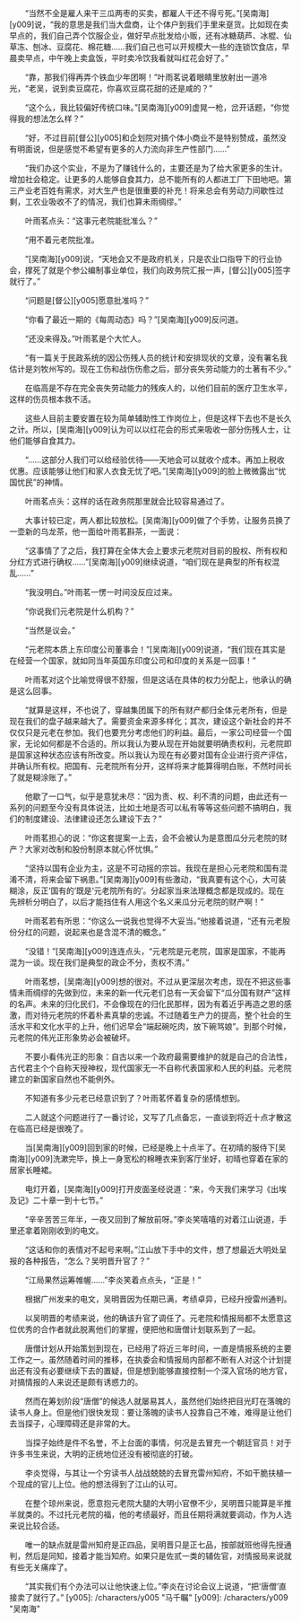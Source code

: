 　　“当然不全是雇人来干三瓜两枣的买卖，都雇人干还不得亏死。”[吴南海][y009]说，“我的意思是我们当大盘商，让个体户到我们手里来趸货。比如现在卖早点的，我们自己弄个饮服企业，做好早点批发给小贩，还有冰糖葫芦、冰棍、仙草冻、刨冰、豆腐花、棉花糖……我们自己也可以开规模大一些的连锁饮食店，早晨卖早点，中午晚上卖盒饭，平时卖冷饮我看就叫红花会好了。”

　　“靠，那我们得再弄个铁血少年团啊！”叶雨茗说着眼睛里放射出一道冷光，“老吴，说到卖豆腐花，你喜欢豆腐花甜的还是咸的？”

　　“这个么，我比较偏好传统口味。”[吴南海][y009]虚晃一枪，岔开话题，“你觉得我的想法怎么样？”

　　“好，不过目前[督公][y005]和企划院对搞个体小商业不是特别赞成，虽然没有明面说，但是感觉不希望有更多的人力流向非生产性部门……”

　　“我们办这个实业，不是为了赚钱什么的，主要还是为了给大家更多的生计。增加社会稳定。让更多的人能够自食其力，总不能所有的人都进工厂下田地吧。第三产业老百姓有需求，对大生产也是很重要的补充！将来总会有劳动力间歇性过剩，工农业吸收不了的情况，我们也算未雨绸缪。”

　　叶雨茗点头：“这事元老院能批准么？”

　　“用不着元老院批准。

　　”[吴南海][y009]说，“天地会又不是政府机关，只是农业口指导下的行业协会，撑死了就是个参公编制事业单位，我们向政务院汇报一声，[督公][y005]签字就行了。”

　　“问题是[督公][y005]愿意批准吗？”

　　“你看了最近一期的《每周动态》吗？”[吴南海][y009]反问道。

　　“还没来得及。”叶雨茗是个大忙人。

　　“有一篇关于民政系统的因公伤残人员的统计和安排现状的文章，没有署名我估计是刘牧州写的。现在工伤和战伤伤愈之后，部分丧失劳动能力的土著有不少。”

　　在临高是不存在完全丧失劳动能力的残疾人的，以他们目前的医疗卫生水平，这样的伤员根本救不活。

　　这些人目前主要安置在较为简单辅助性工作岗位上，但是这样下去也不是长久之计。所以，[吴南海][y009]认为可以以红花会的形式来吸收一部分伤残人士，让他们能够自食其力。

　　“……这部分人我们可以给经验优待——天地会可以就收个成本。再加上税收优惠。应该能够让他们和家人衣食无忧了吧。”[吴南海][y009]的脸上微微露出“忧国忧民”的神情。

　　叶雨茗点头：这样的话在政务院那里就会比较容易通过了。

　　大事计较已定，两人都比较放松。[吴南海][y009]做了个手势，让服务员换了一壶新的乌龙茶，他一面给叶雨茗斟茶，一面说：

　　“这事情了了之后，我打算在全体大会上要求元老院对目前的股权、所有权和分红方式进行确权……”[吴南海][y009]继续说道，“咱们现在是典型的所有权混乱……”

　　“我没明白。”叶雨茗一愣一时间没反应过来。

　　“你说我们元老院是什么机构？”

　　“当然是议会。”

　　“元老院本质上东印度公司董事会！”[吴南海][y009]说道，“我们现在其实是在经营一个国家，就如同当年英国东印度公司和印度的关系是一回事！”

　　叶雨茗对这个比喻觉得很不舒服，但是这话在具体的权力分配上，他承认的确是这么回事。

　　“就算是这样，不也说了，穿越集团属下的所有财产都归全体元老所有，但是现在我们的盘子越来越大了。需要资金来源多样化；其次，建设这个新社会的并不仅仅只是元老在参加。我们也要充分考虑他们的利益。最后，一家公司经营一个国家，无论如何都是不合适的。所以我认为要从现在开始就要明确责权利，元老院即是国家这种状态应该有所改变。所以我认为现在有必要对国有企业进行资产评估，并确认所有权。把国有、元老院所有分开，这样将来才能算得明白账，不然时间长了就是糊涂账了。”

　　他歇了一口气，似乎是意犹未尽：“因为责、权、利不清的问题，由此还有一系列的问题至今没有具体说法，比如土地是否可以私有等等这些问题不搞明白，我们的制度建设、法律建设还怎么建设下去？”

　　叶雨茗担心的说：“你这套提案一上去，会不会被认为是意图瓜分元老院的财产？大家对改制和股份制原本就心怀忧惧。”

　　“坚持以国有企业为主，这是不可动摇的宗旨。我现在是担心元老院和国有混淆不清，将来会留下祸患。”[吴南海][y009]有些激动，“我真要有这个心，大可装糊涂，反正‘国有的’既是‘元老院所有的’。分起家当来法理概念都是现成的。现在先辨析分明白了，以后才能挡住有人用这个名义来瓜分元老院的财产啊！”

　　叶雨茗若有所思：“你这么一说我也觉得不大妥当。”他接着说道，“还有元老股份分红的问题，说起来也是含混不清的概念。”

　　“没错！”[吴南海][y009]连连点头，“元老院是元老院，国家是国家，不能再混为一谈。现在我们是典型的政企不分，责权不清。”

　　叶雨茗想，[吴南海][y009]想的很对。不过从更深层次考虑，现在不把这些事情未雨绸缪的先做到位，未来的新一代元老们总有一天会留下“瓜分国有财产”这样的名声。未来的归化民们，不会像现在的归化民那样，因为有着近乎再造之恩的感激，而对待元老院的怀着朴素真挚的忠诚。不过随着生产力的提高，整个社会的生活水平和文化水平的上升，他们迟早会“端起碗吃肉，放下碗骂娘”。到那个时候，元老院的伟光正形象势必会被破坏。

　　不要小看伟光正的形象：自古以来一个政府最需要维护的就是自己的合法性，古代君主个个自称天授神权，现代国家无一不自称代表国家和人民的利益。元老院建立的新国家自然也不能例外。

　　不知道有多少元老已经意识到了？叶雨茗怀着复杂的感情想到。

　　二人就这个问题进行了一番讨论，又写了几点备忘，一直谈到将近十点才散这在临高已经是很晚了。

　　当[吴南海][y009]回到家的时候，已经是晚上十点半了。在初晴的服侍下[吴南海][y009]洗漱完毕，换上一身宽松的棉睡衣来到客厅坐好，初晴也穿着在家的居家长睡裙。

　　电灯开着，[吴南海][y009]打开皮面圣经说道：“来，今天我们来学习《出埃及记》二十章一到十七节。”

　　“辛辛苦苦三年半，一夜又回到了解放前呀。”李炎笑嘻嘻的对着江山说道，手里还拿着刚刚收到的电文。

　　“这话和你的表情对不起号来啊。”江山放下手中的文件，想了想最近大明处呈报的各种报告，“怎么？吴明晋升官了？”

　　“江局果然运筹帷幄……”李炎笑着点点头，“正是！”

　　根据广州发来的电文，吴明晋因为任期已满，考绩卓异，已经升授雷州通判。

　　以吴明晋的考绩来说，他的确该升官了调任了。元老院和情报局都不太愿意这位优秀的合作者就此脱离他们的掌握，便把他和唐僧计划联系到了一起。

　　唐僧计划从开始策划到现在，已经用了将近三年时间，一直是情报系统的主要工作之一。虽然随着时间的推移，在执委会和情报局内部都不断有人对这个计划提出还有没有必要继续下去的置疑，但是想到能够直接控制一个深入官场的地方官，对搞情报的人来说还是颇有诱惑力的。

　　然而在筹划阶段“唐僧”的候选人就屡易其人，虽然他们始终把目光盯在落魄的读书人身上。但是他们很快发现：要让落魄的读书人投靠自己不难，难得是让他们去当探子，心理障碍还是非常的大。

　　当探子始终是件不名誉，不上台面的事情，何况是去冒充一个朝廷官员！对于许多书生来说，大明的正统地位还没有被彻底的打破。

　　李炎觉得，与其让一个穷读书人战战兢兢的去冒充雷州知府，不如干脆扶植一个现成的官儿上位。他的想法得到了江山的认可。

　　在整个琼州来说，愿意抱元老院大腿的大明小官僚不少，吴明晋只能算是半推半就类的。不过托元老院的福，他的考绩最好，而且任期将满就要调动，作为人选来说比较合适。

　　唯一的缺点就是雷州知府是正四品，吴明晋只是正七品，按部就班他得先授通判，然后是同知，接着才能当知府。如果只是佐贰一类的辅佐官，对情报局来说就有些无关痛痒了。

　　“其实我们有个办法可以让他快速上位。”李炎在讨论会议上说道，“把‘唐僧’直接卖了就行了。”
[y005]: /characters/y005 "马千瞩"
[y009]: /characters/y009 "吴南海"
